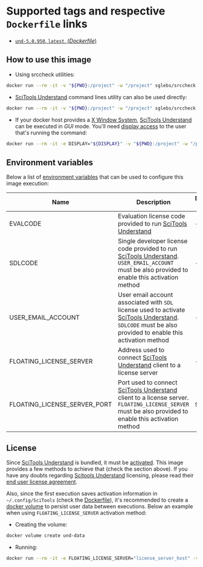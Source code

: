 # Supported tags and respective `Dockerfile` links

-	[`und-5.0.950`, `latest`, (*Dockerfile*)](https://github.com/sglebs/srccheck/Dockerfile)

## How to use this image

* Using srccheck utilities:

```bash
docker run --rm -it -v "${PWD}:/project" -w "/project" sglebs/srccheck
```

* [SciTools Understand][] command lines utility can also be used directly:

```bash
docker run --rm -it -v "${PWD}:/project" -w "/project" sglebs/srccheck und help
```

* If your docker host provides a [X Window System][], [SciTools Understand][] can be executed in *GUI* mode. You'll need [display access][] to the user that's running the command:

```bash
docker run --rm -it -e DISPLAY="${DISPLAY}" -v "${PWD}:/project" -w "/project" -v "/tmp/.X11-unix:/tmp/.X11-unix" sglebs/understand understand
```

## Environment variables

Below a list of [environment variables](https://docs.docker.com/engine/reference/run/#env-environment-variables) that can be used to configure this image execution:

| Name | Description | Default value |
|---|---|---|
| EVALCODE | Evaluation license code provided to run [SciTools Understand][] | - |
| SDLCODE | Single developer license code provided to run [SciTools Understand][]. `USER_EMAIL_ACCOUNT` must be also provided to enable this activation method | - |
| USER_EMAIL_ACCOUNT | User email account associated with `SDL` license used to activate [SciTools Understand][]. `SDLCODE` must be also provided to enable this activation method | - |
| FLOATING_LICENSE_SERVER | Address used to connect [SciTools Understand][] client to a license server | - |
| FLOATING_LICENSE_SERVER_PORT | Port used to connect [SciTools Understand][] client to a license server. `FLOATING_LICENSE_SERVER` must be also provided to enable this activation method | 9000 |

## License

Since [SciTools Understand][] is bundled, it must be [activated][]. This image provides a few methods to achieve that (check the section above). If you have any doubts regarding [Scitools Understand][] licensing, please read their [end user license agreement][].

Also, since the first execution saves activation information in `~/.config/SciTools` (check the [Dockerfile](https://github.com/sglebs/srccheck/Dockerfile)), it's recommended to create a [docker volume][] to persist user data between executions. Below an example when using `FLOATING_LICENSE_SERVER` activation method:

* Creating the volume:

```bash
docker volume create und-data
```

* Running:

```bash
docker run --rm -it -e FLOATING_LICENSE_SERVER="license_server_host" -v "und-data:/root/.config/SciTools" -v "${PWD}:/project" -w "/project" sglebs/srccheck
```

[X Window System]: https://en.wikipedia.org/wiki/X_Window_System
[display access]: https://askubuntu.com/questions/654966/enable-x-display-access-for-local-user
[activated]: https://scitools.com/support/running-understand-headless-linux-server/
[end user license agreement]: https://scitools.com/eula/
[environment variables]: https://docs.docker.com/engine/reference/run/#env-environment-variables
[SciTools Understand]: https://scitools.com/features/
[docker volume]: https://docs.docker.com/engine/reference/commandline/volume_create/